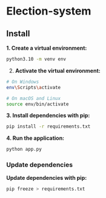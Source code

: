# Election-system

## Install
**1. Create a virtual environment:**
```bash
python3.10 -m venv env
```

2. **Activate the virtual environment:**
```bash
# On Windows
env\Scripts\activate

# On macOS and Linux
source env/bin/activate
```

**3. Install dependencies with pip:**
```bash
pip install -r requirements.txt
```

**4. Run the application:**
```bash
python app.py
```

### Update dependencies
**Update dependencies with pip:**
```bash
pip freeze > requirements.txt
```
